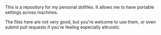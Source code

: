 This is a repository for my personal dotfiles.
It allows me to have portable settings across machines.

The files here are not very good, but you're welcome to
use them, or even submit pull requests if you're feeling
especially altruistic.
